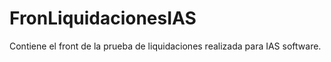 # FronLiquidacionesIAS
Contiene el front de la prueba de liquidaciones realizada para IAS software.
